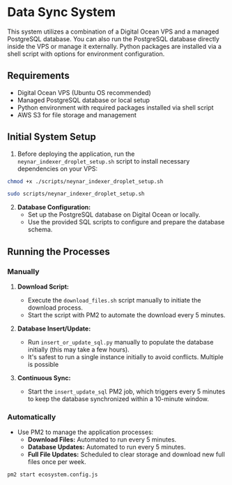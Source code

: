 # Data Sync System

This system utilizes a combination of a Digital Ocean VPS and a managed PostgreSQL database. You can also run the PostgreSQL database directly inside the VPS or manage it externally. Python packages are installed via a shell script with options for environment configuration.

## Requirements

- Digital Ocean VPS (Ubuntu OS recommended)
- Managed PostgreSQL database or local setup
- Python environment with required packages installed via shell script
- AWS S3 for file storage and management

## Initial System Setup

1. Before deploying the application, run the `neynar_indexer_droplet_setup.sh` script to install necessary dependencies on your VPS:

```sh
chmod +x ./scripts/neynar_indexer_droplet_setup.sh

sudo scripts/neynar_indexer_droplet_setup.sh
```

2. **Database Configuration:**
   - Set up the PostgreSQL database on Digital Ocean or locally.
   - Use the provided SQL scripts to configure and prepare the database schema.

## Running the Processes

### Manually

1. **Download Script:**
   - Execute the `download_files.sh` script manually to initiate the download process.
   - Start the script with PM2 to automate the download every 5 minutes.

2. **Database Insert/Update:**
   - Run `insert_or_update_sql.py` manually to populate the database initially (this may take a few hours).
   - It's safest to run a single instance initially to avoid conflicts. Multiple is possible

3. **Continuous Sync:**
   - Start the `insert_update_sql` PM2 job, which triggers every 5 minutes to keep the database synchronized within a 10-minute window.

### Automatically

- Use PM2 to manage the application processes:
  - **Download Files:** Automated to run every 5 minutes.
  - **Database Updates:** Automated to run every 5 minutes.
  - **Full File Updates:** Scheduled to clear storage and download new full files once per week.

```sh
pm2 start ecosystem.config.js
```

